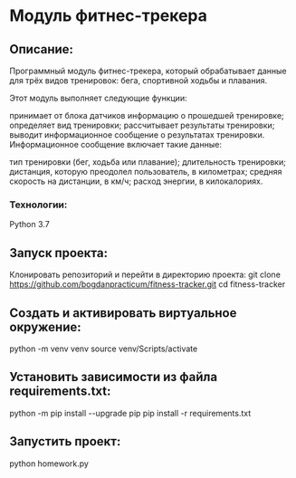 # Модуль фитнес-трекера

## Описание:

Программный модуль фитнес-трекера, который обрабатывает данные для трёх видов тренировок: бега, спортивной ходьбы и плавания.

Этот модуль выполняет следующие функции:

принимает от блока датчиков информацию о прошедшей тренировке;
определяет вид тренировки;
рассчитывает результаты тренировки;
выводит информационное сообщение о результатах тренировки.
Информационное сообщение включает такие данные:

тип тренировки (бег, ходьба или плавание);
длительность тренировки;
дистанция, которую преодолел пользователь, в километрах;
средняя скорость на дистанции, в км/ч;
расход энергии, в килокалориях.

### Технологии:
Python 3.7

## Запуск проекта:
Клонировать репозиторий и перейти в директорию проекта:
git clone https://github.com/bogdanpracticum/fitness-tracker.git
cd fitness-tracker

## Cоздать и активировать виртуальное окружение:
python -m venv venv
source venv/Scripts/activate

## Установить зависимости из файла requirements.txt:
python -m pip install --upgrade pip
pip install -r requirements.txt

## Запустить проект:
python homework.py

